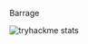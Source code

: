 Barrage

![tryhackme stats](https://raw.githubusercontent.com/saintdn/saintdn/master/assets/thm_propic.png)
<!---
preemchoomba/preemchoomba is a ✨ special ✨ repository because its `README.md` (this file) appears on your GitHub profile.
You can click the Preview link to take a look at your changes.
--->
